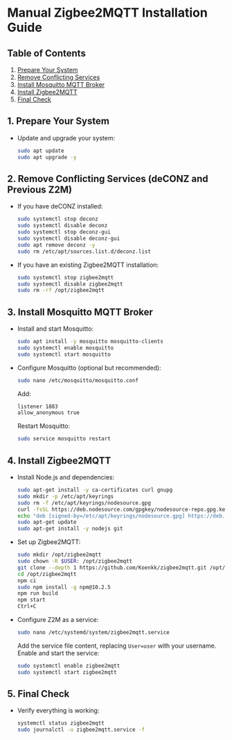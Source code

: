 # Manual Zigbee2MQTT Installation Guide

## Table of Contents
1. [Prepare Your System](#1-prepare-your-system)
2. [Remove Conflicting Services](#2-remove-conflicting-services-deconz-and-previous-z2m)
3. [Install Mosquitto MQTT Broker](#3-install-mosquitto-mqtt-broker)
4. [Install Zigbee2MQTT](#4-install-zigbee2mqtt)
5. [Final Check](#5-final-check)

## 1. Prepare Your System
- Update and upgrade your system:
  ```bash
  sudo apt update
  sudo apt upgrade -y

## 2. Remove Conflicting Services (deCONZ and Previous Z2M)
- If you have deCONZ installed:
  ```bash
  sudo systemctl stop deconz
  sudo systemctl disable deconz
  sudo systemctl stop deconz-gui
  sudo systemctl disable deconz-gui
  sudo apt remove deconz -y
  sudo rm /etc/apt/sources.list.d/deconz.list
  ```
- If you have an existing Zigbee2MQTT installation:
  ```bash
  sudo systemctl stop zigbee2mqtt
  sudo systemctl disable zigbee2mqtt
  sudo rm -rf /opt/zigbee2mqtt
  ```

## 3. Install Mosquitto MQTT Broker
- Install and start Mosquitto:
  ```bash
  sudo apt install -y mosquitto mosquitto-clients
  sudo systemctl enable mosquitto
  sudo systemctl start mosquitto
  ```
- Configure Mosquitto (optional but recommended):
  ```bash
  sudo nano /etc/mosquitto/mosquitto.conf
  ```
  Add:
  ```bash
  listener 1883
  allow_anonymous true
  ```
  Restart Mosquitto:
  ```bash
  sudo service mosquitto restart
  ```

## 4. Install Zigbee2MQTT
- Install Node.js and dependencies:
  ```bash
  sudo apt-get install -y ca-certificates curl gnupg
  sudo mkdir -p /etc/apt/keyrings
  sudo rm -f /etc/apt/keyrings/nodesource.gpg
  curl -fsSL https://deb.nodesource.com/gpgkey/nodesource-repo.gpg.key | sudo gpg --dearmor -o /etc/apt/keyrings/nodesource.gpg
  echo "deb [signed-by=/etc/apt/keyrings/nodesource.gpg] https://deb.nodesource.com/node_20.x nodistro main" | sudo tee /etc/apt/sources.list.d/nodesource.list
  sudo apt-get update
  sudo apt-get install -y nodejs git
  ```
- Set up Zigbee2MQTT:
  ```bash
  sudo mkdir /opt/zigbee2mqtt
  sudo chown -R $USER: /opt/zigbee2mqtt
  git clone --depth 1 https://github.com/Koenkk/zigbee2mqtt.git /opt/zigbee2mqtt
  cd /opt/zigbee2mqtt
  npm ci
  sudo npm install -g npm@10.2.5
  npm run build
  npm start
  Ctrl+C
  ```
- Configure Z2M as a service:
  ```bash
  sudo nano /etc/systemd/system/zigbee2mqtt.service
  ```
  Add the service file content, replacing `User=user` with your username.
  Enable and start the service:
  ```bash
  sudo systemctl enable zigbee2mqtt
  sudo systemctl start zigbee2mqtt
  ```

## 5. Final Check
- Verify everything is working:
  ```bash
  systemctl status zigbee2mqtt
  sudo journalctl -u zigbee2mqtt.service -f
  ```
